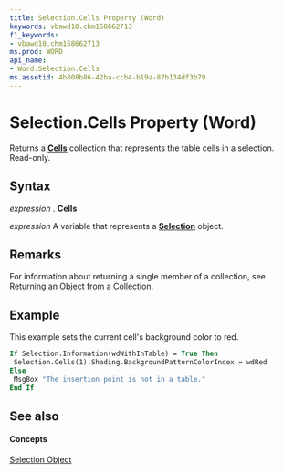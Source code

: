 ```yaml
---
title: Selection.Cells Property (Word)
keywords: vbawd10.chm158662713
f1_keywords:
- vbawd10.chm158662713
ms.prod: WORD
api_name:
- Word.Selection.Cells
ms.assetid: 4b808b86-42ba-ccb4-b19a-87b134df3b79
---
```



# Selection.Cells Property (Word)

Returns a  **[Cells](cells-object-word.md)** collection that represents the table cells in a selection. Read-only.


## Syntax

 _expression_ . **Cells**

 _expression_ A variable that represents a **[Selection](selection-object-word.md)** object.


## Remarks

For information about returning a single member of a collection, see [Returning an Object from a Collection](http://msdn.microsoft.com/library/returning-an-object-from-a-collection-word%28Office.15%29.aspx).


## Example

This example sets the current cell's background color to red.


```vb
If Selection.Information(wdWithInTable) = True Then 
 Selection.Cells(1).Shading.BackgroundPatternColorIndex = wdRed 
Else 
 MsgBox "The insertion point is not in a table." 
End If
```


## See also


#### Concepts


[Selection Object](selection-object-word.md)

